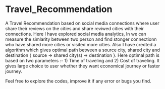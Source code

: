 # Travel_Recommendation
A Travel Recommendation based on social media connections where user share their reviews on the cities and share reviwed cities with their connections. 
Here I have explored social media analytics, In we can measure the simlarity between two person and find stonger connectionn who have shared more cities or visited more cities. 
Also I have credted a algorithm which gives optimal path between a source city, shared city and destination { source -> shared city(s) -> destination }.
Here optimal path is based on two parameters :- 1) Time of traveling and 2) Cost of traveling. It gives large choice to user whether they want economical journey or faster journey.

Feel free to explore the codes, improve it if any error or bugs you find. 

